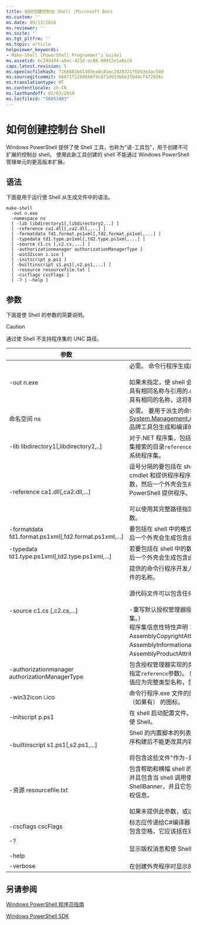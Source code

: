 ```yaml
---
title: 如何创建控制台 Shell |Microsoft Docs
ms.custom: ''
ms.date: 09/13/2016
ms.reviewer: ''
ms.suite: ''
ms.tgt_pltfrm: ''
ms.topic: article
helpviewer_keywords:
- Make-Shell [PowerShell Programmer's Guide]
ms.assetid: 6c24dd44-a8ec-421d-ac86-90912e1a8cc6
caps.latest.revision: 5
ms.openlocfilehash: 7166881bd1403ea8c81ec2928321f6b93e3ac58d
ms.sourcegitcommit: b6871f21bd666f9cd71dd336bb3f844cf472b56c
ms.translationtype: MT
ms.contentlocale: zh-CN
ms.lasthandoff: 02/03/2019
ms.locfileid: "56853493"
---
```

# <a name="how-to-create-a-console-shell"></a>如何创建控制台 Shell

Windows PowerShell 提供了使 Shell 工具，也称为"请-工具包"，用于创建不可扩展的控制台 shell。 使用此新工具创建的 shell 不能通过 Windows PowerShell 管理单元的更高版本扩展。

## <a name="syntax"></a>语法

下面是用于运行使 Shell 从生成文件中的语法。

```
make-shell
  -out n.exe
  -namespace ns
  [ -lib libdirectory1[,libdirectory2,..] ]
  [ -reference ca1.dll[,ca2.dll,...] ]
  [ -formatdata fd1.format.ps1xml[,fd2.format.ps1xml,...] ]
  [ -typedata td1.type.ps1xml[,td2.type.ps1xml,...] ]
  [ -source c1.cs [,c2.cs,...] ]
  [ -authorizationmanager authorizationManagerType ]
  [ -win32icon i.ico ]
  [ -initscript p.ps1 ]
  [ -builtinscript s1.ps1[,s2.ps1,...] ]
  [ -resource resourcefile.txt ]
  [ -cscflags cscFlags ]
  [ -? | -help ]
```

## <a name="parameters"></a>参数

下面是使 Shell 的参数的简要说明。

> [!CAUTION]
> 通过使 Shell 不支持程序集的 UNC 路径。

|参数|描述|
|---------------|-----------------|
|-out n.exe|必需。 命令行程序生成的名称。 路径指定为此参数的一部分。<br /><br /> 如果未指定，使 shell 会将".exe"追加到此值。 **注意：** 不要创建输出文件具有相同名称与引用的.dll 文件。 如果尝试这样做，请 Shell 工具将创建具有相同的名称，这将覆盖具有 cmdlet 源代码的.cs 文件的.cs 文件。|
|命名空间 ns|必需。 要用于派生的命名空间[System.Management.Automation.Runspaces.Runspaceconfiguration](/dotnet/api/System.Management.Automation.Runspaces.RunspaceConfiguration)品牌工具包生成和编译的类。|
|-lib libdirectory1[,libdirectory2,..]|对于.NET 程序集，包括 Windows PowerShell 程序集，通过指定的程序集搜索的目录`reference`参数、 间接引用另一个程序集的程序集和.NET 系统程序集。|
|-reference ca1.dll[,ca2.dll,...]|逗号分隔的要包括在 shell 中的程序集列表。 这些程序集包括所有 cmdlet 和提供程序程序集，以及应加载的资源程序集。 如果未指定此参数，然后一个外壳会生成包含核心 cmdlet 和提供的 Windows PowerShell 提供程序。<br /><br /> 可以使用其完整路径指定程序集，否则将使用指定的路径搜索它们`lib`参数。|
|-formatdata fd1.format.ps1xml[,fd2.format.ps1xml,...]|要包括在 shell 中的格式数据的以逗号分隔列表。 如果未指定此参数，然后一个外壳会生成包含由 Windows PowerShell 提供的格式数据。|
|-typedata td1.type.ps1xml[,td2.type.ps1xml,...]|若要包括在 shell 中的数据类型以逗号分隔列表。 如果未指定此参数，然后一个外壳会生成包含由 Windows PowerShell 提供的类型数据。|
|-source c1.cs [,c2.cs,...]|提供的命令行程序开发人员，包含生成命令行程序所需的任何源代码的文件的名称。<br /><br /> 源代码文件可以包含任何以下源代码：<br /><br /> -重写默认授权管理器授权管理器实现。 （这可能还提供编译成程序集。）<br />程序集信息性特性声明： 如 AssemblyCompanyAttribute、 AssemblyCopyrightAttribute、 AssemblyFileVersionAttribute、 AssemblyInformationalVersionAttribute、 AssemblyProductAttribute，和AssemblyTrademarkAttribute。|
|-authorizationmanager authorizationManagerType|包含授权管理器实现的类型。 这可定义在源代码中，或编译到程序集 (由指定`reference`参数)。 如果未指定此参数，则使用默认的安全管理器。 值应为完整类型名称，包括命名空间。|
|-win32icon i.ico|命令行程序.exe 文件的图标。 如果未指定，shell 将具有 c# 编译器包含 （如果有） 的图标。|
|-initscript p.ps1|在 shell 启动配置文件。 该文件是包含"作为-是";没有有效性检查，可以使 Shell。|
|-builtinscript s1.ps1[,s2.ps1,...]|Shell 的内置脚本的列表。 在路径中，脚本之前发现这些脚本和命令行程序构建后不能更改其内容。<br /><br /> 将包含这些文件"作为-是";没有有效性检查，可以使 Shell。|
|-资源 resourcefile.txt|包含帮助和横幅 shell 的资源的.txt 文件。 第一个资源命名 ShellHelp，并且包含当 shell 调用使用了显示的文本`help`参数。 第二个资源命名 ShellBanner，并且它包含的文本和 shell 在交互模式下启动时显示的版权信息。<br /><br /> 如果未提供此参数，或这些资源不存在，则泛型帮助和横幅使用。|
|-cscflags cscFlags|标志应传递给C#编译器 (csc.exe)。 这些是通过传递不变。 如果此参数包含空格，它应该括在双引号中。|
|-?<br /><br /> -help|显示版权消息和使 Shell 命令行选项。|
|-verbose|在创建外壳程序时显示的详细信息。|

## <a name="see-also"></a>另请参阅

[Windows PowerShell 程序员指南](./windows-powershell-programmer-s-guide.md)

[Windows PowerShell SDK](../windows-powershell-reference.md)